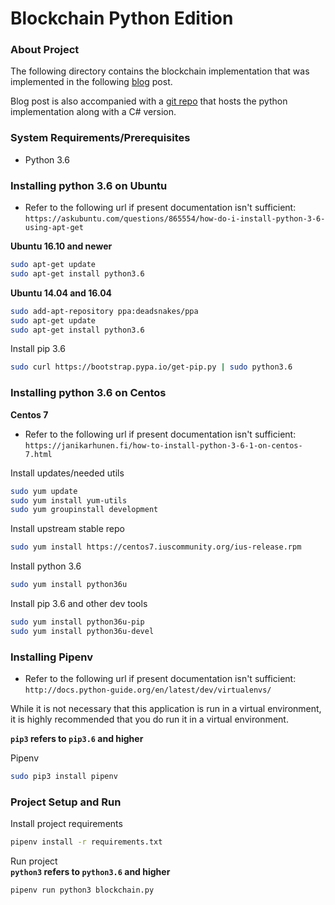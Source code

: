# Blockchain Python Edition

### About Project
The following directory contains the blockchain implementation that was
implemented in the following [blog](https://hackernoon.com/learn-blockchains-by-building-one-117428612f46) post.

Blog post is also accompanied with a [git repo](https://github.com/dvf/blockchain)
that hosts the python implementation along
with a C# version.

### System Requirements/Prerequisites
- Python 3.6

### Installing python 3.6 on Ubuntu
- Refer to the following url if present documentation isn't sufficient:
`https://askubuntu.com/questions/865554/how-do-i-install-python-3-6-using-apt-get`

**Ubuntu 16.10 and newer**
```bash
sudo apt-get update
sudo apt-get install python3.6
```

**Ubuntu 14.04 and 16.04**
```bash
sudo add-apt-repository ppa:deadsnakes/ppa
sudo apt-get update
sudo apt-get install python3.6
```

Install pip 3.6
```bash
sudo curl https://bootstrap.pypa.io/get-pip.py | sudo python3.6
```

### Installing python 3.6 on Centos

**Centos 7**
- Refer to the following url if present documentation isn't sufficient:
`https://janikarhunen.fi/how-to-install-python-3-6-1-on-centos-7.html`

Install updates/needed utils
```bash
sudo yum update
sudo yum install yum-utils
sudo yum groupinstall development
```
Install upstream stable repo
```bash
sudo yum install https://centos7.iuscommunity.org/ius-release.rpm
```
Install python 3.6
```bash
sudo yum install python36u
```
Install pip 3.6 and other dev tools
```bash
sudo yum install python36u-pip
sudo yum install python36u-devel
```

### Installing Pipenv
- Refer to the following url if present documentation isn't sufficient:
`http://docs.python-guide.org/en/latest/dev/virtualenvs/`

While it is not necessary that this application is run in a virtual environment,
it is highly recommended that you do run it in a virtual environment.

**`pip3` refers to `pip3.6` and higher**

Pipenv
```bash
sudo pip3 install pipenv
```

### Project Setup and Run

Install project requirements
```bash
pipenv install -r requirements.txt
```

Run project<br>
**`python3` refers to `python3.6` and higher**<br>
```bash
pipenv run python3 blockchain.py
```